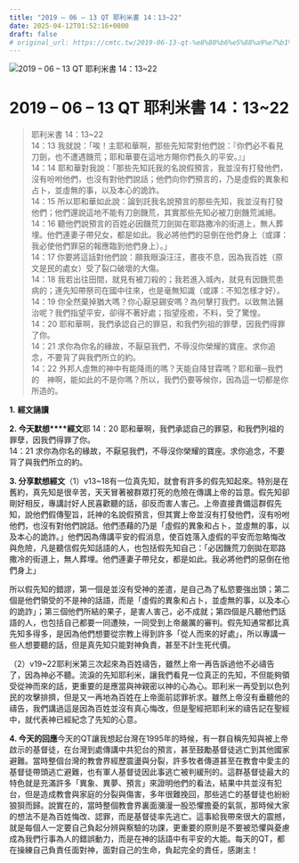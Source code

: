 ```yaml
---
title: "2019 – 06 – 13 QT 耶利米書 14：13~22"
date: 2025-04-12T01:52:16+0800
draft: false
# original_url: https://cmtc.tw/2019-06-13-qt-%e8%80%b6%e5%88%a9%e7%b1%b3%e6%9b%b8-14%ef%bc%9a1322
---
```


![2019 – 06 – 13 QT 耶利米書 14：13~22](/images/qt.jpg   "2019 – 06 – 13 QT 耶利米書 14：13~22")

# 2019 – 06 – 13 QT 耶利米書 14：13~22

> 耶利米書 14：13~22  
> 14：13 我就說：「唉！主耶和華啊，那些先知常對他們說：『你們必不看見刀劍，也不遭遇饑荒；耶和華要在這地方賜你們長久的平安。』」  
> 14：14 耶和華對我說：「那些先知託我的名說假預言，我並沒有打發他們，沒有吩咐他們，也沒有對他們說話；他們向你們預言的，乃是虛假的異象和占卜，並虛無的事，以及本心的詭詐。  
> 14：15 所以耶和華如此說：論到託我名說預言的那些先知，我並沒有打發他們；他們還說這地不能有刀劍饑荒，其實那些先知必被刀劍饑荒滅絕。  
> 14：16 聽他們說預言的百姓必因饑荒刀劍拋在耶路撒冷的街道上，無人葬埋。他們連妻子帶兒女，都是如此。我必將他們的惡倒在他們身上（或譯：我必使他們罪惡的報應臨到他們身上）。」  
> 14：17 你要將這話對他們說：願我眼淚汪汪，晝夜不息，因為我百姓（原文是民的處女）受了裂口破壞的大傷。  
> 14：18 我若出往田間，就見有被刀殺的；我若進入城內，就見有因饑荒患病的；連先知帶祭司在國中往來，也是毫無知識（或譯：不知怎樣才好）。  
> 14：19 你全然棄掉猶大嗎？你心厭惡錫安嗎？為何擊打我們，以致無法醫治呢？我們指望平安，卻得不著好處；指望痊癒，不料，受了驚惶。  
> 14：20 耶和華啊，我們承認自己的罪惡，和我們列祖的罪孽，因我們得罪了你。  
> 14：21 求你為你名的緣故，不厭惡我們，不辱沒你榮耀的寶座。求你追念，不要背了與我們所立的約。  
> 14：22 外邦人虛無的神中有能降雨的嗎？天能自降甘霖嗎？耶和華─我們的　神啊，能如此的不是你嗎？所以，我們仍要等候你，因為這一切都是你所造的。

**1.** **經文誦讀**

**2. 今天默想****經文**耶 14：20 耶和華啊，我們承認自己的罪惡，和我們列祖的罪孽，因我們得罪了你。  
14：21 求你為你名的緣故，不厭惡我們，不辱沒你榮耀的寶座。求你追念，不要背了與我們所立的約。

**3. 分享默想經文**（1）v13~18有一位真先知，就會有許多的假先知起來。特別是在舊約，真先知是很辛苦，天天冒著被群眾打死的危險在傳講上帝的旨意。假先知卻剛好相反，專講討好人民喜歡聽的話，卻反而害人害己。上帝直接責備這群假先知，說他們假傳聖旨，託神的名說假預言，但其實上帝並沒有打發他們，沒有吩咐他們，也沒有對他們說話。他們憑藉的乃是「虛假的異象和占卜，並虛無的事，以及本心的詭詐。」他們因為傳講平安的假消息，使百姓落入虛假的平安而忽略悔改與危險，凡是聽信假先知話語的人，也包括假先知自己：「必因饑荒刀劍拋在耶路撒冷的街道上，無人葬埋。他們連妻子帶兒女，都是如此。我必將他們的惡倒在他們身上」

所以假先知的錯謬，第一個是並沒有受神的差遣，是自己為了私慾要強出頭；第二個是他們領受的不是神的話語，而是「虛假的異象和占卜，並虛無的事，以及本心的詭詐」；第三個他們所結的果子，是害人害己，必不成就；第四個是凡聽他們話語的人，也包括自己都要一同遭殃，一同受到上帝嚴厲的審判。假先知通常都比真先知多得多，是因為他們想要從宗教上得到許多「從人而來的好處」，所以專講一些人想要聽的話，但是真先知只能對神負責，甚至不計生死代價。

（2）v19~22耶利米第三次起來為百姓禱告，雖然上帝一再告訴過他不必禱告了，因為神必不聽。流淚的先知耶利米，讓我們看見一位真正的先知，不但能夠領受從神而來的話，更重要的是應當與神親密以神的心為心。耶利米一再受到以色列民的攻擊排擠，但是又一再地為百姓在上帝面前認罪祈求。雖然上帝沒有垂聽他的禱告，我們講過這是因為百姓並沒有真心悔改，但是聖經把耶利米的禱告記在聖經中，就代表神已經紀念了先知的心意。

**4. 今天的回應**今天的QT讓我想起台灣在1995年的時候，有一群自稱先知與被上帝啟示的基督徒，在台灣到處傳講中共犯台的預言，甚至鼓勵基督徒逃亡到其他國家避難。當時整個台灣的教會界經歷震盪與分裂，許多牧者傳道甚至在教會中愛主的基督徒帶頭逃亡避難，也有軍人基督徒因此事逃亡被判緩刑的。這群基督徒最大的特色就是充滿許多「異象、異夢、預言」來證明他們的看法，結果中共並沒有犯台，但是造成教會與家庭的分裂與傷害，多年很難挽回，那些逃亡的基督徒也紛紛狼狽而歸。說實在的，當時整個教會界裏面瀰漫一股恐懼擔憂的氣氛，那時候大家的想法不是為百姓悔改、認罪，而是基督徒率先逃亡。這事給我帶來很大的震撼，就是每個人一定要自己負起分辨與察驗的功課，更重要的原則是不要被恐懼與憂慮成為我們行事為人的錯誤動力，而是在神的話語中有平安的大能。每天的QT，都在操練自己負責任面對神，面對自己的生命，負起完全的責任，感謝主！